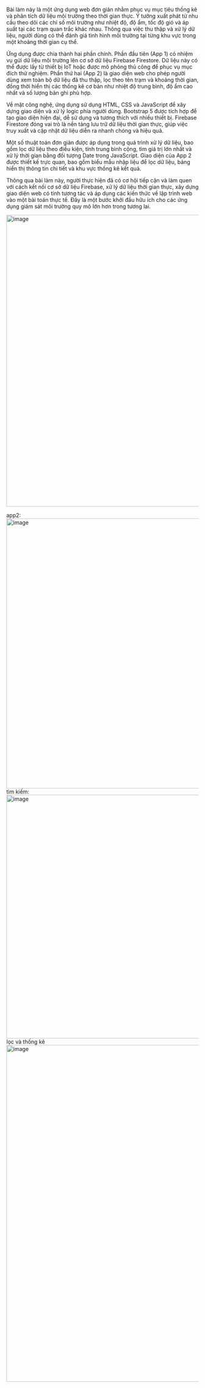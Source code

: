 Bài làm này là một ứng dụng web đơn giản nhằm phục vụ mục tiêu thống kê và phân tích dữ liệu môi trường theo thời gian thực. Ý tưởng xuất phát từ nhu cầu theo dõi các chỉ số môi trường như nhiệt độ, độ ẩm, tốc độ gió và áp suất tại các trạm quan trắc khác nhau. Thông qua việc thu thập và xử lý dữ liệu, người dùng có thể đánh giá tình hình môi trường tại từng khu vực trong một khoảng thời gian cụ thể.

Ứng dụng được chia thành hai phần chính. Phần đầu tiên (App 1) có nhiệm vụ gửi dữ liệu môi trường lên cơ sở dữ liệu Firebase Firestore. Dữ liệu này có thể được lấy từ thiết bị IoT hoặc được mô phỏng thủ công để phục vụ mục đích thử nghiệm. Phần thứ hai (App 2) là giao diện web cho phép người dùng xem toàn bộ dữ liệu đã thu thập, lọc theo tên trạm và khoảng thời gian, đồng thời hiển thị các thống kê cơ bản như nhiệt độ trung bình, độ ẩm cao nhất và số lượng bản ghi phù hợp.

Về mặt công nghệ, ứng dụng sử dụng HTML, CSS và JavaScript để xây dựng giao diện và xử lý logic phía người dùng. Bootstrap 5 được tích hợp để tạo giao diện hiện đại, dễ sử dụng và tương thích với nhiều thiết bị. Firebase Firestore đóng vai trò là nền tảng lưu trữ dữ liệu thời gian thực, giúp việc truy xuất và cập nhật dữ liệu diễn ra nhanh chóng và hiệu quả.

Một số thuật toán đơn giản được áp dụng trong quá trình xử lý dữ liệu, bao gồm lọc dữ liệu theo điều kiện, tính trung bình cộng, tìm giá trị lớn nhất và xử lý thời gian bằng đối tượng Date trong JavaScript. Giao diện của App 2 được thiết kế trực quan, bao gồm biểu mẫu nhập liệu để lọc dữ liệu, bảng hiển thị thông tin chi tiết và khu vực thống kê kết quả.

Thông qua bài làm này, người thực hiện đã có cơ hội tiếp cận và làm quen với cách kết nối cơ sở dữ liệu Firebase, xử lý dữ liệu thời gian thực, xây dựng giao diện web có tính tương tác và áp dụng các kiến thức về lập trình web vào một bài toán thực tế. Đây là một bước khởi đầu hữu ích cho các ứng dụng giám sát môi trường quy mô lớn hơn trong tương lai.

<img width="1297" height="763" alt="image" src="https://github.com/user-attachments/assets/12f84322-cd08-4330-9cb8-e8979a244fa2" />

app2:
<img width="1311" height="706" alt="image" src="https://github.com/user-attachments/assets/4bd1f8f4-1753-499c-831d-6fdf6478813e" />
tìm kiếm:
<img width="1352" height="637" alt="image" src="https://github.com/user-attachments/assets/77d5132e-5e71-4abf-b706-a2e175c40c58" />
lọc và thống kê
<img width="1269" height="881" alt="image" src="https://github.com/user-attachments/assets/2cd50a4c-a939-4d41-9ddf-a494714c46d4" />

